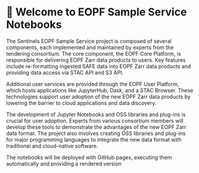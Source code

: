 # 👋 Welcome to EOPF Sample Service Notebooks

The Sentinels EOPF Sample Service project is composed of several components, each implemented and maintained by experts from the tendering consortium. The core component, the EOPF Core Platform, is responsible for delivering EOPF Zarr data products to users. Key features include re-formatting ingested SAFE data into EOPF Zarr data products and providing data access via STAC API and S3 API.

Additional user services are provided through the EOPF User Platform, which hosts applications like JupyterHub, Dask, and a STAC Browser. These technologies support user adoption of the new EOPF Zarr data products by lowering the barrier to cloud applications and data discovery.

The development of Jupyter Notebooks and OSS libraries and plug-ins is crucial for user adoption. Experts from various consortium members will develop these tools to demonstrate the advantages of the new EOPF Zarr data format. The project also involves creating OSS libraries and plug-ins for major programming languages to integrate the new data format with traditional and cloud-native software.

The notebooks will be deployed with GitHub pages, executing them automatically and providing a rendered version
